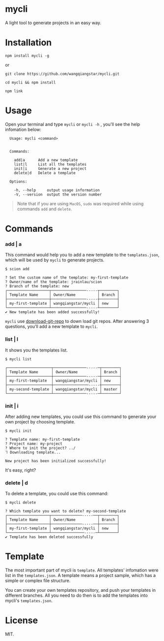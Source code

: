 # mycli
A light tool to generate projects in an easy way.

# Installation
```
npm install mycli -g
```
or
```
git clone https://github.com/wangqiangstar/mycli.git

cd mycli && npm install

npm link
```

# Usage
Open your terminal and type `mycli` or `mycli -h` , you'll see the help infomation below:
```
  Usage: mycli <command>


  Commands:

    add|a      Add a new template
    list|l     List all the templates
    init|i     Generate a new project
    delete|d   Delete a template

  Options:

    -h, --help     output usage information
    -V, --version  output the version number
```

> Note that if you are using `MacOS`, `sudo` was required while using commands `add` and `delete`.

# Commands
### add | a
This command would help you to add a new template to the `templates.json`, which will be used by `mycli` to generate projects.
```
$ scion add

? Set the custom name of the template: my-first-template
? Owner/name of the template: jrainlau/scion
? Branch of the template: new
┌───────────────────┬────────────────-----┬────────┐
│ Template Name     │ Owner/Name          │ Branch │
├───────────────────┼────────────────-----┼────────┤
│ my-first-template │ wangqiangstar/mycli │ new    │
└───────────────────┴────────────────-----┴────────┘
✔ New template has been added successfully!
```
`mycli` use [download-git-repo](https://github.com/flipxfx/download-git-repo) to down load git repos. After answering 3 questions, you'll add a new template to `mycli`.

### list | l
It shows you the templates list.
```
$ mycli list

┌────────────────────┬───────────────-----─┬────────┐
│ Template Name      │ Owner/Name          │ Branch │
├────────────────────┼───────────────-----─┼────────┤
│ my-first-template  │ wangqiangstar/mycli │ new    │
├────────────────────┼────────────────-----┼────────┤
│ my-second-template │ wangqiangstar/mycli │ master │
└────────────────────┴───────────────-----─┴────────┘
```

### init | i
After adding new templates, you could use this command to generate your own project by choosing template.
```
$ mycli init

? Template name: my-first-template
? Project name: my-project
? Where to init the project? ../
⠹ Downloading template...

New project has been initialized successfully!
```

It's easy, right?

### delete | d
To delete a template, you could use this command:
```
$ mycli delete

? Which template you want to delete? my-second-template
┌───────────────────┬──────────────-----──┬────────┐
│ Template Name     │ Owner/Name          │ Branch │
├───────────────────┼──────────────-----──┼────────┤
│ my-first-template │ wangqiangstar/mycli │ new    │
└───────────────────┴───────────────-----─┴────────┘
✔ Template has been deleted successfully
```

# Template
The most important part of mycli is `template`. All templates' infomation were list in the `templates.json`.
A template means a project sample, which has a simple or complex file structure.

You can create your own templates repository, and push your templates in different branches. All you need to do then is to add the templates into mycli's `templates.json`.

# License
MIT.

